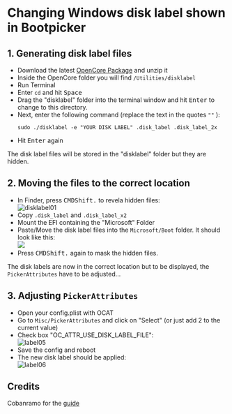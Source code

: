 # Changing Windows disk label shown in Bootpicker

## 1. Generating disk label files
- Download the latest [OpenCore Package](https://github.com/acidanthera/OpenCorePkg/releases) and unzip it
- Inside the OpenCore folder you will find `/Utilities/disklabel`
- Run Terminal
- Enter `cd` and hit <kbd>Space</kbd>
- Drag the "disklabel" folder into the terminal window and hit <kbd>Enter</kbd> to change to this directory.
- Next, enter the following command (replace the text in the quotes `""` ):
	```shell
	sudo ./disklabel -e "YOUR DISK LABEL" .disk_label .disk_label_2x
	```
- Hit <kbd>Enter</kbd> again

The disk label files will be stored in the "disklabel" folder but they are hidden.

## 2. Moving the files to the correct location
- In Finder, press <kbd>CMD</kbd><kbd>Shift</kbd><kbd>.</kbd> to revela hidden files:</br>![disklabel01](https://user-images.githubusercontent.com/76865553/212529706-99c6f186-b527-44e6-bf2f-4ec7aed53609.png)
- Copy `.disk_label` and `.disk_label_x2`
- Mount the EFI containing the "Microsoft" Folder
- Paste/Move the disk label files into the `Microsoft/Boot` folder. It should look like this:</br>![](https://user-images.githubusercontent.com/76865553/174456629-b915ee78-ee62-412a-acd5-d424cbd7b27e.png)
- Press <kbd>CMD</kbd><kbd>Shift</kbd><kbd>.</kbd> again to mask the hidden files.

The disk labels are now in the correct location but to be displayed, the `PickerAttributes` have to be adjusted…

## 3. Adjusting `PickerAttributes`
- Open your config.plist with OCAT
- Go to `Misc/PickerAttributes` and click on "Select" (or just add 2 to the current value)
- Check box "OC_ATTR_USE_DISK_LABEL_FILE":<br>![label05](https://user-images.githubusercontent.com/76865553/174456642-4e42b5e0-3ede-4bbe-9c16-4605b84ba081.png)
- Save the config and reboot
- The new disk label should be applied:</br>![label06](https://user-images.githubusercontent.com/76865553/174456651-2a75695d-1efb-4d0f-8e71-8b9e84c41db7.png)

## Credits
Cobanramo for the [guide](https://www.hackintosh-forum.de/forum/thread/56428-opencore-namen-von-den-booteintr%C3%A4gen-%C3%A4ndern/?postID=748264#post748264)

